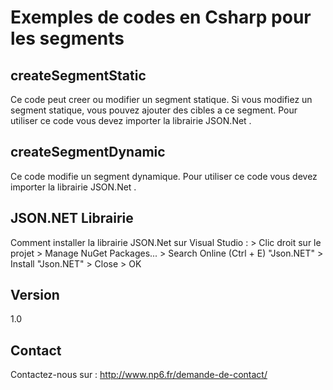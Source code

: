 Exemples de codes en Csharp pour les segments
==


createSegmentStatic
--

Ce code peut creer ou modifier un segment statique. Si vous modifiez un segment statique, vous pouvez ajouter des cibles a ce segment.
Pour utiliser ce code vous devez importer la librairie JSON.Net .

createSegmentDynamic
--

Ce code modifie un segment dynamique.
Pour utiliser ce code vous devez importer la librairie JSON.Net .

JSON.NET Librairie
--

Comment installer la librairie JSON.Net sur Visual Studio : > Clic droit sur le projet > Manage NuGet Packages... > Search Online (Ctrl + E) "Json.NET" > Install "Json.NET" > Close > OK


Version
--

1.0

Contact
--

Contactez-nous sur : http://www.np6.fr/demande-de-contact/
